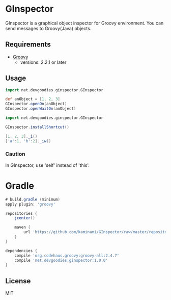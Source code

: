 GInspector
==========

GInspector is a graphical object inspector for Groovy environment.
You can send messages to Groovy(Java) objects.

## Requirements

* [Groovy](http://groovy.codehaus.org/)
  - versions: 2.2.1 or later


## Usage
```groovy
import net.devgoodies.ginspector.GInspector

def anObject = [1, 2, 3]
GInspector.openOn(anObject)
GInspector.openWaitOn(anObject)
```

```groovy
import net.devgoodies.ginspector.GInspector

GInspector.installShortcut()

[1, 2, 3]._i()
['a':1, 'b':2]._iw()
```

### Caution
In GInspector, use 'self' instead of 'this'.

# Gradle
```groovy
# build.gradle (minimum)
apply plugin: 'groovy'

repositories {
    jcenter()

    maven { 
        url 'https://github.com/kaminami/GInspector/raw/master/repository' 
    }
}

dependencies {
    compile 'org.codehaus.groovy:groovy-all:2.4.7'
    compile 'net.devgoodies:ginspector:1.0.0'
}
```

## License
MIT
